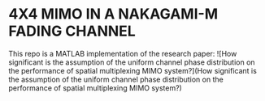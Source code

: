 # 4X4 MIMO IN A NAKAGAMI-M FADING CHANNEL

This repo is a MATLAB implementation of the research paper: ![How significant is the assumption of the uniform channel phase distribution on the performance of spatial multiplexing MIMO system?](How significant is the assumption of the uniform channel phase distribution on the performance of spatial multiplexing MIMO system?)
